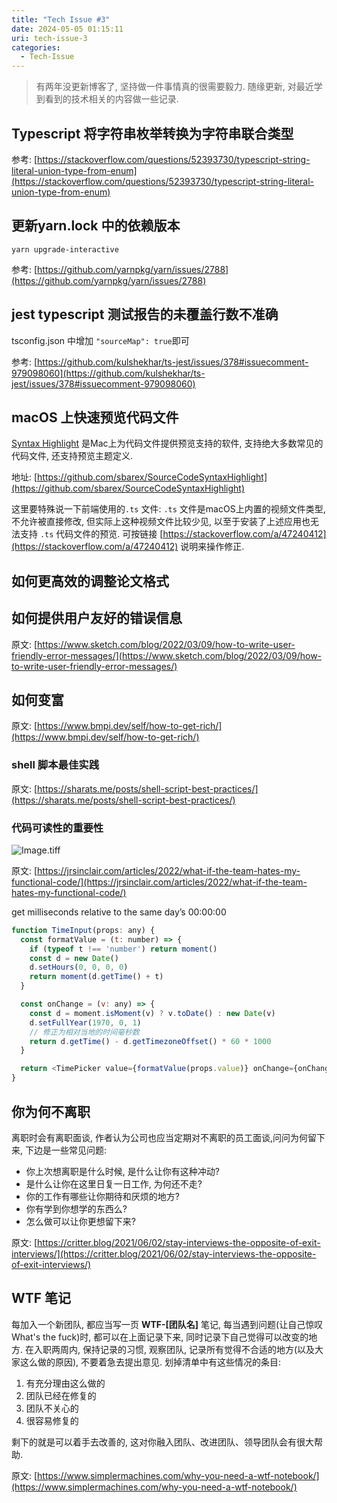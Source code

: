 ```yaml
---
title: "Tech Issue #3"
date: 2024-05-05 01:15:11
uri: tech-issue-3
categories: 
  - Tech-Issue
---
```


> 有两年没更新博客了, 坚持做一件事情真的很需要毅力. 随缘更新, 对最近学到看到的技术相关的内容做一些记录.


## Typescript 将字符串枚举转换为字符串联合类型

参考: [https://stackoverflow.com/questions/52393730/typescript-string-literal-union-type-from-enum](https://stackoverflow.com/questions/52393730/typescript-string-literal-union-type-from-enum)

## 更新yarn.lock 中的依赖版本

`yarn upgrade-interactive`

参考: [https://github.com/yarnpkg/yarn/issues/2788](https://github.com/yarnpkg/yarn/issues/2788)

## jest typescript 测试报告的未覆盖行数不准确

tsconfig.json 中增加 `"sourceMap": true`即可

参考: [https://github.com/kulshekhar/ts-jest/issues/378#issuecomment-979098060](https://github.com/kulshekhar/ts-jest/issues/378#issuecomment-979098060)

## macOS 上快速预览代码文件

[Syntax Highlight](https://github.com/sbarex/SourceCodeSyntaxHighlight) 是Mac上为代码文件提供预览支持的软件, 支持绝大多数常见的代码文件, 还支持预览主题定义.

地址: [https://github.com/sbarex/SourceCodeSyntaxHighlight](https://github.com/sbarex/SourceCodeSyntaxHighlight)

这里要特殊说一下前端使用的`.ts` 文件: `.ts` 文件是macOS上内置的视频文件类型, 不允许被直接修改, 但实际上这种视频文件比较少见, 以至于安装了上述应用也无法支持 `.ts` 代码文件的预览. 可按链接 [https://stackoverflow.com/a/47240412](https://stackoverflow.com/a/47240412) 说明来操作修正.

## 如何更高效的调整论文格式

## 如何提供用户友好的错误信息

原文: [https://www.sketch.com/blog/2022/03/09/how-to-write-user-friendly-error-messages/](https://www.sketch.com/blog/2022/03/09/how-to-write-user-friendly-error-messages/)

## 如何变富

原文: [https://www.bmpi.dev/self/how-to-get-rich/](https://www.bmpi.dev/self/how-to-get-rich/)

### shell 脚本最佳实践

原文: [https://sharats.me/posts/shell-script-best-practices/](https://sharats.me/posts/shell-script-best-practices/)

### 代码可读性的重要性

![Image.tiff](https://res.craft.do/user/full/04958f91-3bad-456a-1d20-c9dc800f64db/doc/70FB44D6-E9B6-47CA-9C43-C907471E925F/7ebb48cf-fc05-4940-7a0d-3d4848b6546a/SRhIyc6xayuI47MVPgRK4S2lr9cXNUPc8xXccAcg39oz/Image.tiff)

原文: [https://jrsinclair.com/articles/2022/what-if-the-team-hates-my-functional-code/](https://jrsinclair.com/articles/2022/what-if-the-team-hates-my-functional-code/)

get milliseconds relative to the same day’s 00:00:00

```javascript
function TimeInput(props: any) {
  const formatValue = (t: number) => {
    if (typeof t !== 'number') return moment()
    const d = new Date()
    d.setHours(0, 0, 0, 0)
    return moment(d.getTime() + t)
  }

  const onChange = (v: any) => {
    const d = moment.isMoment(v) ? v.toDate() : new Date(v)
    d.setFullYear(1970, 0, 1)
    // 修正为相对当地的时间毫秒数
    return d.getTime() - d.getTimezoneOffset() * 60 * 1000
  }

  return <TimePicker value={formatValue(props.value)} onChange={onChange} disabled={props.disabled} />
}
```

## 你为何不离职

离职时会有离职面谈, 作者认为公司也应当定期对不离职的员工面谈,问问为何留下来, 下边是一些常见问题:

- 你上次想离职是什么时候, 是什么让你有这种冲动?
- 是什么让你在这里日复一日工作, 为何还不走?
- 你的工作有哪些让你期待和厌烦的地方?
- 你有学到你想学的东西么?
- 怎么做可以让你更想留下来?

原文: [https://critter.blog/2021/06/02/stay-interviews-the-opposite-of-exit-interviews/](https://critter.blog/2021/06/02/stay-interviews-the-opposite-of-exit-interviews/)

## WTF 笔记

每加入一个新团队, 都应当写一页 **WTF-[团队名]** 笔记, 每当遇到问题(让自己惊叹What's the fuck)时, 都可以在上面记录下来, 同时记录下自己觉得可以改变的地方. 在入职两周内, 保持记录的习惯, 观察团队, 记录所有觉得不合适的地方(以及大家这么做的原因), 不要着急去提出意见.  划掉清单中有这些情况的条目:

1. 有充分理由这么做的
2. 团队已经在修复的
3. 团队不关心的
4. 很容易修复的

剩下的就是可以着手去改善的, 这对你融入团队、改进团队、领导团队会有很大帮助.

原文: [https://www.simplermachines.com/why-you-need-a-wtf-notebook/](https://www.simplermachines.com/why-you-need-a-wtf-notebook/)

